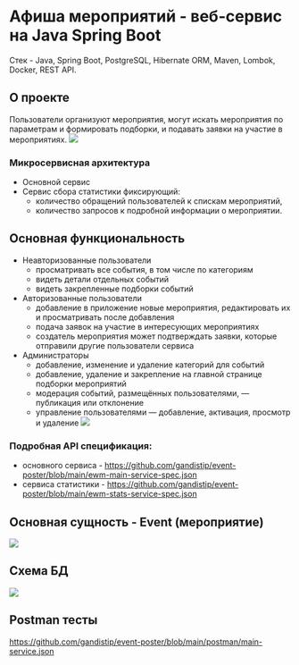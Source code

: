 # Афиша мероприятий - веб-сервис на Java Spring Boot
Стек - Java, Spring Boot, PostgreSQL, Hibernate ORM, Maven, Lombok, Docker, REST API.

## О проекте
Пользователи организуют мероприятия, могут искать мероприятия по параметрам и формировать подборки, и подавать заявки на участие в мероприятиях.
![](https://github.com/gandistip/event-poster/assets/120060980/5c46a985-a224-4696-872b-ca63867aa3c4)
### Микросервисная архитектура
* Основной сервис
* Сервис сбора статистики фиксирующий:
   - количество обращений пользователей к спискам мероприятий,
   - количество запросов к подробной информации о мероприятии.

## Основная функциональность
* Неавторизованные пользователи
   - просматривать все события, в том числе по категориям
   - видеть детали отдельных событий
   - видеть закрепленные подборки событий
* Авторизованные пользователи
   - добавление в приложение новые мероприятия, редактировать их и просматривать после добавления
   - подача заявок на участие в интересующих мероприятиях
   - создатель мероприятия может подтверждать заявки, которые отправили другие пользователи сервиса
* Администраторы
   - добавление, изменение и удаление категорий для событий
   - добавление, удаление и закрепление на главной странице подборки мероприятий
   - модерация событий, размещённых пользователями, — публикация или отклонение
   - управление пользователями — добавление, активация, просмотр и удаление
![](https://github.com/gandistip/event-poster/assets/120060980/05777b80-b016-49a3-9b67-cd40cec03bbd)
### Подробная API спецификация:
* основного сервиса - https://github.com/gandistip/event-poster/blob/main/ewm-main-service-spec.json
* сервиса статистики - https://github.com/gandistip/event-poster/blob/main/ewm-stats-service-spec.json

## Основная сущность - Event (мероприятие)
![](https://github.com/gandistip/event-poster/assets/120060980/e2a53700-3c1b-461f-8aec-2e82bf29f1f7)

## Схема БД
![](https://github.com/gandistip/java-explore-with-me/assets/120060980/7e77be41-4a12-42a3-ac60-df0d57c0cd0f)

## Postman тесты
https://github.com/gandistip/event-poster/blob/main/postman/main-service.json
